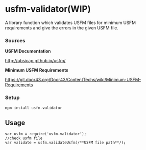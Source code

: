 # usfm-validator(WIP)

A library function which validates USFM files for minimum USFM requirements and give the errors in the given USFM file.

### Sources

**USFM Documentation** 

http://ubsicap.github.io/usfm/

**Minimum USFM Requirements** 

https://git.door43.org/Door43/ContentTechs/wiki/Minimum-USFM-Requirements
	
### Setup
 `npm install usfm-validator`

## Usage
	var usfm = require('usfm-validator');
	//check usfm file
	var validate = usfm.validateUsfm(/**USFM file path**/);

